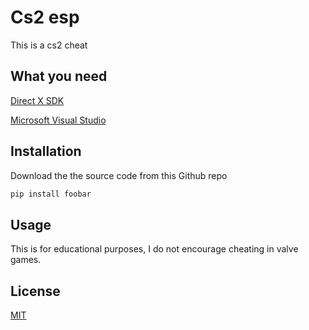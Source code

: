 # Cs2 esp

This is a cs2 cheat

## What you need

[Direct X SDK](https://www.microsoft.com/en-gb/download/details.aspx?id=6812)

[Microsoft Visual Studio](https://visualstudio.microsoft.com)

## Installation

Download the the source code from this Github repo

```bash
pip install foobar
```

## Usage



This is for educational purposes, I do not encourage cheating in valve games.

## License

[MIT](https://choosealicense.com/licenses/mit/)
